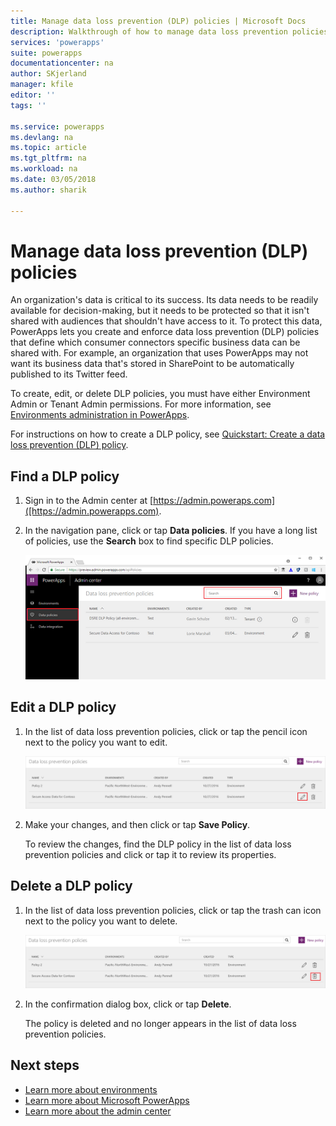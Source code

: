 ```yaml
---
title: Manage data loss prevention (DLP) policies | Microsoft Docs
description: Walkthrough of how to manage data loss prevention policies for PowerApps.
services: 'powerapps'
suite: powerapps
documentationcenter: na
author: SKjerland
manager: kfile
editor: ''
tags: ''

ms.service: powerapps
ms.devlang: na
ms.topic: article
ms.tgt_pltfrm: na
ms.workload: na
ms.date: 03/05/2018
ms.author: sharik

---
```

# Manage data loss prevention (DLP) policies

An organization's data is critical to its success. Its data needs to be readily available for decision-making, but it needs to be protected so that it isn't shared with audiences that shouldn't have access to it. To protect this data, PowerApps lets you create and enforce data loss prevention (DLP) policies that define which consumer connectors specific business data can be shared with. For example, an organization that uses PowerApps may not want its business data that's stored in SharePoint to be automatically published to its Twitter feed.

To create, edit, or delete DLP policies, you must have either Environment Admin or Tenant Admin permissions. For more information, see [Environments administration in PowerApps](environments-administration.md).

For instructions on how to create a DLP policy, see [Quickstart: Create a data loss prevention (DLP) policy](create-dlp-policy.md).

## Find a DLP policy
1. Sign in to the Admin center at [https://admin.poweraps.com]([https://admin.powerapps.com).
2. In the navigation pane, click or tap **Data policies**. If you have a long list of policies, use the **Search** box to find specific DLP policies.

    ![](./media/prevent-data-loss/data-policies.png)

## Edit a DLP policy
1. In the list of data loss prevention policies, click or tap the pencil icon next to the policy you want to edit.

    ![Sign in](./media/prevent-data-loss/3.png)
2. Make your changes, and then click or tap **Save Policy**.

    To review the changes, find the DLP policy in the list of data loss prevention policies and click or tap it to review its properties.

## Delete a DLP policy
1. In the list of data loss prevention policies, click or tap the trash can icon next to the policy you want to delete.

    ![Sign in](./media/prevent-data-loss/3-delete.png)
4. In the confirmation dialog box, click or tap **Delete**.

    The policy is deleted and no longer appears in the list of data loss prevention policies.

## Next steps
* [Learn more about environments](environments-administration.md)
* [Learn more about Microsoft PowerApps](../maker/canvas-apps/getting-started.md)
* [Learn more about the admin center](introduction-to-the-admin-center.md)
